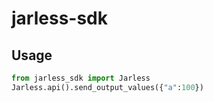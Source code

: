 # jarless-sdk

## Usage

```python
from jarless_sdk import Jarless
Jarless.api().send_output_values({"a":100})

```
